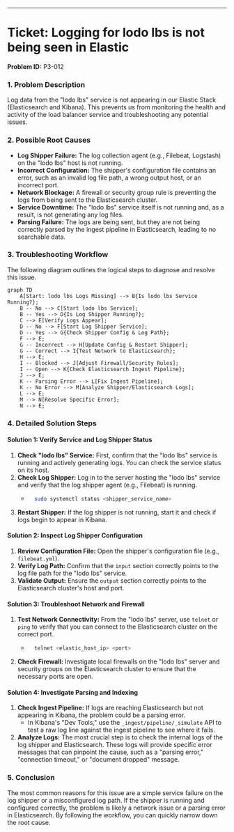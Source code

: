 
-----

# Ticket: Logging for lodo lbs is not being seen in Elastic

**Problem ID:** P3-012

### 1\. Problem Description

Log data from the "lodo lbs" service is not appearing in our Elastic Stack (Elasticsearch and Kibana). This prevents us from monitoring the health and activity of the load balancer service and troubleshooting any potential issues.

### 2\. Possible Root Causes

  * **Log Shipper Failure:** The log collection agent (e.g., Filebeat, Logstash) on the "lodo lbs" host is not running.
  * **Incorrect Configuration:** The shipper's configuration file contains an error, such as an invalid log file path, a wrong output host, or an incorrect port.
  * **Network Blockage:** A firewall or security group rule is preventing the logs from being sent to the Elasticsearch cluster.
  * **Service Downtime:** The "lodo lbs" service itself is not running and, as a result, is not generating any log files.
  * **Parsing Failure:** The logs are being sent, but they are not being correctly parsed by the ingest pipeline in Elasticsearch, leading to no searchable data.

### 3\. Troubleshooting Workflow

The following diagram outlines the logical steps to diagnose and resolve this issue.

```mermaid
graph TD
    A[Start: lodo lbs Logs Missing] --> B{Is lodo lbs Service Running?};
    B -- No --> C[Start lodo lbs Service];
    B -- Yes --> D{Is Log Shipper Running?};
    C --> E[Verify Logs Appear];
    D -- No --> F[Start Log Shipper Service];
    D -- Yes --> G{Check Shipper Config & Log Path};
    F --> E;
    G -- Incorrect --> H[Update Config & Restart Shipper];
    G -- Correct --> I{Test Network to Elasticsearch};
    H --> E;
    I -- Blocked --> J[Adjust Firewall/Security Rules];
    I -- Open --> K{Check Elasticsearch Ingest Pipeline};
    J --> E;
    K -- Parsing Error --> L[Fix Ingest Pipeline];
    K -- No Error --> M[Analyze Shipper/Elasticsearch Logs];
    L --> E;
    M --> N[Resolve Specific Error];
    N --> E;
```

### 4\. Detailed Solution Steps

#### Solution 1: Verify Service and Log Shipper Status

1.  **Check "lodo lbs" Service:** First, confirm that the "lodo lbs" service is running and actively generating logs. You can check the service status on its host.
2.  **Check Log Shipper:** Log in to the server hosting the "lodo lbs" service and verify that the log shipper agent (e.g., Filebeat) is running.
      * ```bash
          sudo systemctl status <shipper_service_name>
        ```
3.  **Restart Shipper:** If the log shipper is not running, start it and check if logs begin to appear in Kibana.

#### Solution 2: Inspect Log Shipper Configuration

1.  **Review Configuration File:** Open the shipper's configuration file (e.g., `filebeat.yml`).
2.  **Verify Log Path:** Confirm that the `input` section correctly points to the log file path for the "lodo lbs" service.
3.  **Validate Output:** Ensure the `output` section correctly points to the Elasticsearch cluster's host and port.

#### Solution 3: Troubleshoot Network and Firewall

1.  **Test Network Connectivity:** From the "lodo lbs" server, use `telnet` or `ping` to verify that you can connect to the Elasticsearch cluster on the correct port.
      * ```bash
          telnet <elastic_host_ip> <port>
        ```
2.  **Check Firewall:** Investigate local firewalls on the "lodo lbs" server and security groups on the Elasticsearch cluster to ensure that the necessary ports are open.

#### Solution 4: Investigate Parsing and Indexing

1.  **Check Ingest Pipeline:** If logs are reaching Elasticsearch but not appearing in Kibana, the problem could be a parsing error.
      * In Kibana's "Dev Tools," use the `_ingest/pipeline/_simulate` API to test a raw log line against the ingest pipeline to see where it fails.
2.  **Analyze Logs:** The most crucial step is to check the internal logs of the log shipper and Elasticsearch. These logs will provide specific error messages that can pinpoint the cause, such as a "parsing error," "connection timeout," or "document dropped" message.

### 5\. Conclusion

The most common reasons for this issue are a simple service failure on the log shipper or a misconfigured log path. If the shipper is running and configured correctly, the problem is likely a network issue or a parsing error in Elasticsearch. By following the workflow, you can quickly narrow down the root cause.